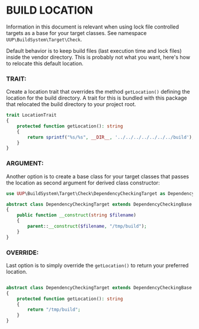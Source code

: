 BUILD LOCATION
============================================

Information in this document is relevant when using lock file controlled targets as a
base for your target classes. See namespace `UUP\BuildSystem\Target\Check`.

Default behavior is to keep build files (last execution time and lock files) inside the 
vendor directory. This is probably not what you want, here's how to relocate this default
location.

### TRAIT:

Create a location trait that overrides the method `getLocation()` defining the location
for the build directory. A trait for this is bundled with this package that relocated the 
build directory to your project root.

```php
trait LocationTrait
{
    protected function getLocation(): string
    {
        return sprintf("%s/%s", __DIR__, '../../../../../../../build');
    }
}
```

### ARGUMENT:

Another option is to create a base class for your target classes that passes the location as 
second argument for derived class constructor:

```php
use UUP\BuildSystem\Target\Check\DependencyCheckingTarget as DependencyCheckingBase;

abstract class DependencyCheckingTarget extends DependencyCheckingBase
{
    public function __construct(string $filename)
    {
        parent::__construct($filename, "/tmp/build");
    }
}
```

### OVERRIDE:

Last option is to simply override the `getLocation()` to return your preferred location.

```php

abstract class DependencyCheckingTarget extends DependencyCheckingBase
{
    protected function getLocation(): string
    {
        return "/tmp/build";
    }
}
```
